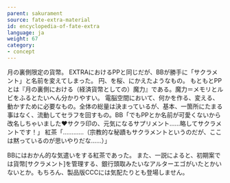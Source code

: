 ```yaml
---
parent: sakurament
source: fate-extra-material
id: encyclopedia-of-fate-extra
language: ja
weight: 67
category:
- concept
---
```


月の裏側限定の貨幣。
EXTRAにおけるPPと同じだが、BBが勝手に「サクラメント」と名前を変えてしまった。
円、を桜、にかえたようなもの。
もともとPPとは『月の裏側における（経済貨幣としての）魔力』である。魔力＝メモリとルビをふるとたいへん分かりやすい。
電脳空間において、何かを作る、変える、動かすために必要なもの。全体の総量は決まっているが、基本、一箇所にたまる事はなく、流動してセラフを回すもの。BB「でもPPとか名前が可愛くないから改名しちゃいました♥サクラ印の、元気になるサプリメント……略してサクラメントです！」
紅茶「…………（宗教的な秘蹟もサクラメントというのだが、ここは黙っているのが思いやりだな……）」

BBにはおかん的な気遣いをする紅茶であった。
また、一説によると、初期案では貨幣[サクラメント]を管理する、銀行頭取みたいなアルターエゴがいたとかいないとか。もちろん、製品版CCCには気配たりとも登場しません。
